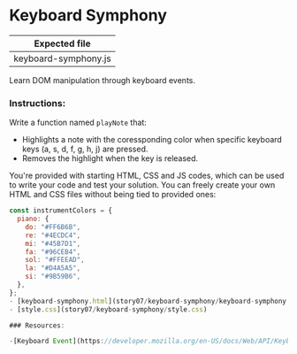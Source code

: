 # Keyboard Symphony

| Expected file        |
| -------------------- |
| keyboard-symphony.js |

Learn DOM manipulation through keyboard events.

### Instructions:

Write a function named `playNote` that:

- Highlights a note with the coressponding color when specific keyboard keys (a, s, d, f, g, h, j) are pressed.
- Removes the highlight when the key is released.

You're provided with starting HTML, CSS and JS codes, which can be used to write your code and test your solution. You can freely create your own HTML and CSS files without being tied to provided ones:

```js
const instrumentColors = {
  piano: {
    do: "#FF6B6B",
    re: "#4ECDC4",
    mi: "#45B7D1",
    fa: "#96CEB4",
    sol: "#FFEEAD",
    la: "#D4A5A5",
    si: "#9B59B6",
  },
};
- [keyboard-symphony.html](story07/keyboard-symphony/keyboard-symphony.html)
- [style.css](story07/keyboard-symphony/style.css)

### Resources:

-[Keyboard Event](https://developer.mozilla.org/en-US/docs/Web/API/KeyboardEvent)

```
